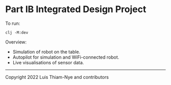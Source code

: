 
# Part IB Integrated Design Project

To run:

`clj -M:dev`

Overview:

- Simulation of robot on the table.
- Autopilot for simulation and WiFi-connected robot.
- Live visualisations of sensor data.


---

Copyright 2022 Luis Thiam-Nye and contributors


